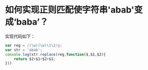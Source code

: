 # 如何实现正则匹配使字符串'abab'变成‘baba’？

实现代码如下：

```js
var reg = /(\w)(\w)\1\2/g;
var str = 'abab';
console.log(str.replace(reg,function($,$1,$2){
    return $2+$1+$2+$1;
}))
```

